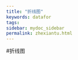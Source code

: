 ```yaml
---
title: "折线图"
keywords: datafor
tags:
sidebar: mydoc_sidebar
permalink: zhexiantu.html
---
```


#折线图

